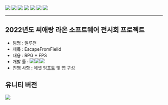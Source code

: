 <img src="https://capsule-render.vercel.app/api?type=waving&color=gradient&height=250&section=header&text=EscapeFromFielld%20&fontSize=95" />
<a href="https://www.microsoft.com/ko-kr/"><img src="https://img.shields.io/badge/Windows-0078D6?style=flat-square&logo=Windows&logoColor=#FFFFFF"/></a>
<a href="https://www.apple.com/kr/macbook-pro-14-and-16/"><img src="https://img.shields.io/badge/macOS-000000?style=flat-square&logo=macOS&logoColor=#FFFFFF"/></a>
<a href="https://learn.microsoft.com/ko-kr/dotnet/csharp/"><img src="https://img.shields.io/badge/C Sharp-239120?style=flat-square&logo=C Sharp&logoColor=#FFFFFF"/></a>
<a href="https://unity.com/kr"><img src="https://img.shields.io/badge/Unity-000000?style=flat-square&logo=Unity&logoColor=#FFFFFF"/></a>
<a href="https://www.jetbrains.com/rider/"><img src="https://img.shields.io/badge/Rider-000000?style=flat-square&logo=Rider&logoColor=#FFFFFF"/></a>
<a href="https://github.com/"><img src="https://img.shields.io/badge/GitHub-000000?style=flat-square&logo=GitHub&logoColor=#FFFFFF"/></a>

---

## 2022년도 씨애랑 라온 소프트웨어 전시회 프로젝트 </br>
- 팀명 : 일루전 </br>
- 제목 : EscapeFromFielld </br>
- 내용 : RPG + FPS </br>
- 개발 툴 : <img src="https://img.shields.io/badge/Unity-000000?style=flat-square&logo=Unity&logoColor=#FFFFFF"/></a><img src="https://img.shields.io/badge/C Sharp-239120?style=flat-square&logo=C Sharp&logoColor=#FFFFFF"/><a href="https://unity.com/kr"><img src="https://img.shields.io/badge/Rider-000000?style=flat-square&logo=Rider&logoColor=#FFFFFF"/></a></a></br>
- 진행 사항 : 에셋 임포트 및 맵 구성 </br>

## 유니티 버전
<img src="https://img.shields.io/badge/2021.3.8f1-000000?style=flat-square&logo=Unity&logoColor=#FFFFFF"/></a>
